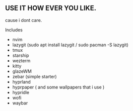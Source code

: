 ## USE IT HOW EVER YOU LIKE. 
cause i dont care.

Includes
- nvim
- lazygit (sudo apt install lazygit / sudo pacman -S lazygit)
- tmux
- starship
- wezterm
- kitty
- glazeWM
- zebar (simple starter)
- hyprland
- hyprpaper ( and some wallpapers that i use )
- hypridle
- wofi
- waybar
